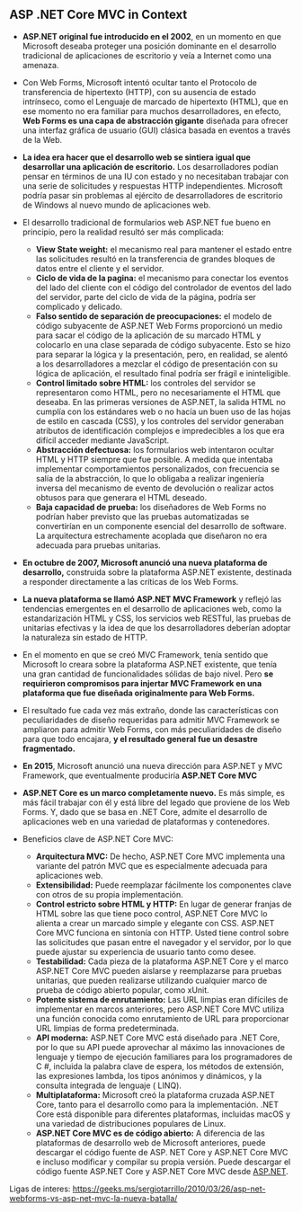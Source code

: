 ## ASP .NET Core MVC in Context

* **ASP.NET original fue introducido en el 2002**, en un momento en que Microsoft deseaba proteger una posición dominante en el desarrollo tradicional de aplicaciones de escritorio y veía a Internet como una amenaza.
* Con Web Forms, Microsoft intentó ocultar tanto el Protocolo de transferencia de hipertexto (HTTP), con su ausencia de estado intrínseco, como el Lenguaje de marcado de hipertexto (HTML), que en ese momento no era familiar para muchos desarrolladores, en efecto, **Web Forms es una capa de abstracción gigante** diseñada para ofrecer una interfaz gráfica de usuario (GUI) clásica basada en eventos a través de la Web.
* **La idea era hacer que el desarrollo web se sintiera igual que desarrollar una aplicación de escritorio.** Los desarrolladores podían pensar en términos de una IU con estado y no necesitaban trabajar con una serie de solicitudes y respuestas HTTP independientes. Microsoft podría pasar sin problemas al ejército de desarrolladores de escritorio de Windows al nuevo mundo de aplicaciones web.
* El desarrollo tradicional de formularios web ASP.NET fue bueno en principio, pero la realidad resultó ser más complicada:
  * **View State weight:** el mecanismo real para mantener el estado entre las solicitudes resultó en la transferencia de grandes bloques de datos entre el cliente y el servidor.
  * **Ciclo de vida de la pagina:** el mecanismo para conectar los eventos del lado del cliente con el código del controlador de eventos del lado del servidor, parte del ciclo de vida de la página, podría ser complicado y delicado.
  * **Falso sentido de separación de preocupaciones:** el modelo de código subyacente de ASP.NET Web Forms proporcionó un medio para sacar el código de la aplicación de su marcado HTML y colocarlo en una clase separada de código subyacente. Esto se hizo para separar la lógica y la presentación, pero, en realidad, se alentó a los desarrolladores a mezclar el código de presentación con su lógica de aplicación, el resultado final podría ser frágil e ininteligible.
  * **Control limitado sobre HTML:** los controles del servidor se representaron como HTML, pero no necesariamente el HTML que deseaba. En las primeras versiones de ASP.NET, la salida HTML no cumplía con los estándares web o no hacía un buen uso de las hojas de estilo en cascada (CSS), y los controles del servidor generaban atributos de identificación complejos e impredecibles a los que era difícil acceder mediante JavaScript.
  * **Abstracción defectuosa:** los formularios web intentaron ocultar HTML y HTTP siempre que fue posible. A medida que intentaba implementar comportamientos personalizados, con frecuencia se salía de la abstracción, lo que lo obligaba a realizar ingeniería inversa del mecanismo de evento de devolución o realizar actos obtusos para que generara el HTML deseado.
  * **Baja capacidad de prueba:** los diseñadores de Web Forms no podrían haber previsto que las pruebas automatizadas se convertirían en un componente esencial del desarrollo de software. La arquitectura estrechamente acoplada que diseñaron no era adecuada para pruebas unitarias.

* **En octubre de 2007, Microsoft anunció una nueva plataforma de desarrollo,** construida sobre la plataforma ASP.NET existente, destinada a responder directamente a las críticas de los Web Forms.
* **La nueva plataforma se llamó ASP.NET MVC Framework** y reflejó las tendencias emergentes en el desarrollo de aplicaciones web, como la estandarización HTML y CSS, los servicios web RESTful, las pruebas de unitarias efectivas y la idea de que los desarrolladores deberían adoptar la naturaleza sin estado de HTTP.
* En el momento en que se creó MVC Framework, tenía sentido que Microsoft lo creara sobre la plataforma ASP.NET existente, que tenía una gran cantidad de funcionalidades sólidas de bajo nivel. Pero **se requirieron compromisos para injertar MVC Framework en una plataforma que fue diseñada originalmente para Web Forms.**
* El resultado fue cada vez más extraño, donde las características con peculiaridades de diseño requeridas para admitir MVC Framework se ampliaron para admitir Web Forms, con más peculiaridades de diseño para que todo encajara, **y el resultado general fue un desastre fragmentado.**

* **En 2015**, Microsoft anunció una nueva dirección para ASP.NET y MVC Framework, que eventualmente produciría **ASP.NET Core MVC**
* **ASP.NET Core es un marco completamente nuevo.** Es más simple, es más fácil trabajar con él y está libre del legado que proviene de los Web Forms. Y, dado que se basa en .NET Core, admite el desarrollo de aplicaciones web en una variedad de plataformas y contenedores.
* Beneficios clave de ASP.NET Core MVC:
  * **Arquitectura MVC:** De hecho, ASP.NET Core MVC implementa una variante del patrón MVC que es especialmente adecuada para aplicaciones web.
  * **Extensibilidad:** Puede reemplazar fácilmente los componentes clave con otros de su propia implementación.
  * **Control estricto sobre HTML y HTTP:** En lugar de generar franjas de HTML sobre las que tiene poco control, ASP.NET Core MVC lo alienta a crear un marcado simple y elegante con CSS. ASP.NET Core MVC funciona en sintonía con HTTP. Usted tiene control sobre las solicitudes que pasan entre el navegador y el servidor, por lo que puede ajustar su experiencia de usuario tanto como desee.
  * **Testabilidad:** Cada pieza de la plataforma ASP.NET Core y el marco ASP.NET Core MVC pueden aislarse y reemplazarse para pruebas unitarias, que pueden realizarse utilizando cualquier marco de prueba de código abierto popular, como xUnit.
  * **Potente sistema de enrutamiento:** Las URL limpias eran difíciles de implementar en marcos anteriores, pero ASP.NET Core MVC utiliza una función conocida como enrutamiento de URL para proporcionar URL limpias de forma predeterminada.
  * **API moderna:** ASP.NET Core MVC está diseñado para .NET Core, por lo que su API puede aprovechar al máximo las innovaciones de lenguaje y tiempo de ejecución familiares para los programadores de C #, incluida la palabra clave de espera, los métodos de extensión, las expresiones lambda, los tipos anónimos y dinámicos, y la consulta integrada de lenguaje ( LINQ).
  * **Multiplataforma:** Microsoft creó la plataforma cruzada ASP.NET Core, tanto para el desarrollo como para la implementación. .NET Core está disponible para diferentes plataformas, incluidas macOS y una variedad de distribuciones populares de Linux.
  * **ASP.NET Core MVC es de código abierto:** A diferencia de las plataformas de desarrollo web de Microsoft anteriores, puede descargar el código fuente de ASP. NET Core y ASP.NET Core MVC e incluso modificar y compilar su propia versión. Puede descargar el código fuente ASP.NET Core y ASP.NET Core MVC desde [ASP.NET](https://github.com/aspnet).
  
Ligas de interes:
https://geeks.ms/sergiotarrillo/2010/03/26/asp-net-webforms-vs-asp-net-mvc-la-nueva-batalla/
